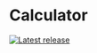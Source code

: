 # Calculator

[![Latest release](https://img.shields.io/github/v/release/sahil-ingle/calculator?label=Release&logo=github)](https://github.com/sahil-ingle/calculator/releases/latest)

